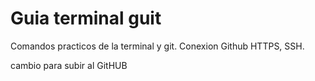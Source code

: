 # Guia terminal guit

Comandos practicos de la terminal y git.
Conexion Github HTTPS, SSH.

cambio para subir al GitHUB
